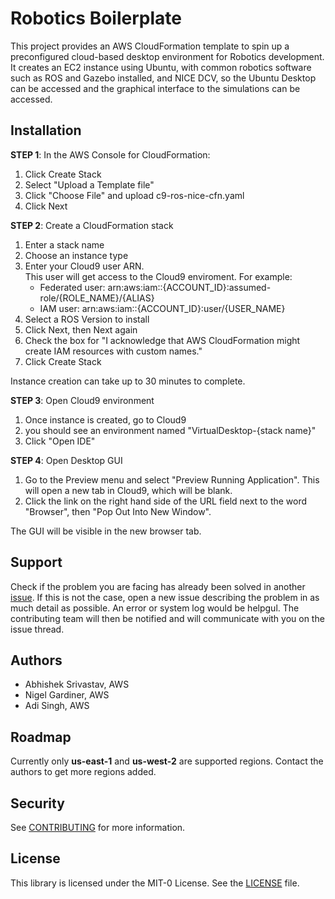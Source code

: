 # Robotics Boilerplate

This project provides an AWS CloudFormation template to spin up a preconfigured cloud-based desktop environment for Robotics development. It creates an EC2 instance using Ubuntu, with common robotics software such as ROS and Gazebo installed, and NICE DCV, so the Ubuntu Desktop can be accessed and the graphical interface to the simulations can be accessed.

## Installation

**STEP 1**: In the AWS Console for CloudFormation:
1. Click Create Stack
2. Select "Upload a Template file"
3. Click "Choose File" and upload c9-ros-nice-cfn.yaml
4. Click Next

**STEP 2**: Create a CloudFormation stack
1. Enter a stack name
2. Choose an instance type
3. Enter your Cloud9 user ARN.\
This user will get access to the Cloud9 enviroment. For example:
    - Federated user: arn:aws:iam::{ACCOUNT_ID}:assumed-role/{ROLE_NAME}/{ALIAS}
    - IAM user:       arn:aws:iam::{ACCOUNT_ID}:user/{USER_NAME}
4. Select a ROS Version to install
5. Click Next, then Next again
6. Check the box for "I acknowledge that AWS CloudFormation might create IAM resources with custom names."
7. Click Create Stack

Instance creation can take up to 30 minutes to complete.

**STEP 3**: Open Cloud9 environment
1. Once instance is created, go to Cloud9
2. you should see an environment named "VirtualDesktop-{stack name}"
3. Click "Open IDE"

**STEP 4**: Open Desktop GUI
1. Go to the Preview menu and select "Preview Running Application". This will open a new tab in Cloud9, which will be blank.
2. Click the link on the right hand side of the URL field next to the word "Browser", then "Pop Out Into New Window".

The GUI will be visible in the new browser tab.

## Support
Check if the problem you are facing has already been solved in another [issue](https://github.com/aws-samples/robotics-boilerplate/issues). If this is not the case, open a new issue describing the problem in as much detail as possible. An error or system log would be helpgul. The contributing team will then be notified and will communicate with you on the issue thread.

## Authors
* Abhishek Srivastav, AWS
* Nigel Gardiner, AWS
* Adi Singh, AWS

## Roadmap
Currently only **us-east-1** and **us-west-2** are supported regions. Contact the authors to get more regions added.

## Security
See [CONTRIBUTING](CONTRIBUTING.md#security-issue-notifications) for more information.

## License
This library is licensed under the MIT-0 License. See the [LICENSE](LICENSE) file.
